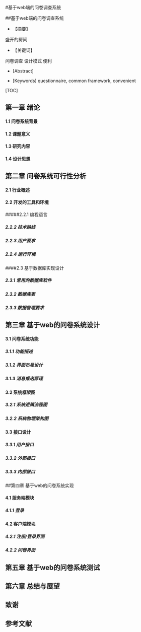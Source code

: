 #基于web端的问卷调查系统

##基于web端的问卷调查系统

- 【摘要】

盛开的房间

- 【关键词】

问卷调查 设计模式 便利

- [Abstract]

- [Keywords]
questionnaire, common framework, convenient


[TOC]

## 第一章 绪论

#### 1.1 问卷系统背景

#### 1.2 课题意义

#### 1.3 研究内容

#### 1.4 设计思想

## 第二章 问卷系统可行性分析

#### 2.1 行业概述

#### 2.2 开发的工具和环境

#####2.2.1 编程语言

##### 2.2.2 技术路线

##### 2.2.3 用户要求

##### 2.2.4 运行环境

####2.3 基于数据库实现设计

##### 2.3.1 常用的数据库软件

##### 2.3.2 数据库表

##### 2.3.3 数据管理要求

## 第三章 基于web的问卷系统设计

#### 3.1 问卷系统功能

##### 3.1.1 功能描述

##### 3.1.2 界面布局设计

##### 3.1.3 消息推送原理

#### 3.2 系统框架图

##### 3.2.1 系统逻辑流程图

##### 3.2.2 系统物理架构图

#### 3.3 接口设计

##### 3.3.1 用户接口

##### 3.3.2 外部接口

##### 3.3.3 内部接口

##第四章 基于web的问卷系统实现

#### 4.1 服务端模块

##### 4.1.1 登录

#### 4.2 客户端模块

##### 4.2.1 注册/登录界面

##### 4.2.2 问卷界面

## 第五章 基于web的问卷系统测试

## 第六章 总结与展望

## 致谢

## 参考文献